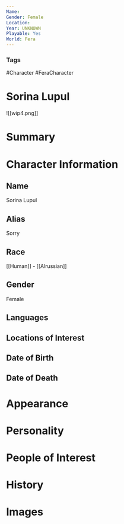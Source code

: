 ```yaml
---
Name: 
Gender: Female
Location: 
Year: UNKNOWN
Playable: Yes
World: Fera
---
```


### Tags
#Character #FeraCharacter 

# Sorina Lupul
![[wip4.png]]

# Summary


# Character Information

## Name
Sorina Lupul

## Alias
Sorry

## Race
[[Human]] - [[Alrussian]]

## Gender
Female

## Languages

## Locations of Interest

## Date of Birth

## Date of Death

# Appearance

# Personality

# People of Interest

# History

# Images
